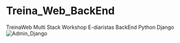 # Treina_Web_BackEnd
TreinaWeb Multi Stack Workshop E-diaristas BackEnd Python Django
![Admin_Django](https://user-images.githubusercontent.com/65038297/124808534-7094e900-df35-11eb-8aa3-3711a4d97359.png)

